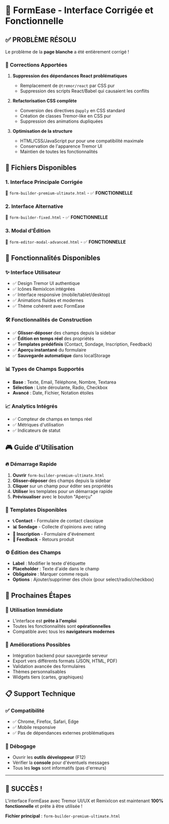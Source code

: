 # 🎯 FormEase - Interface Corrigée et Fonctionnelle

## ✅ **PROBLÈME RÉSOLU**

Le problème de la **page blanche** a été entièrement corrigé ! 

### 🔧 **Corrections Apportées**

1. **Suppression des dépendances React problématiques**
   - Remplacement de `@tremor/react` par CSS pur
   - Suppression des scripts React/Babel qui causaient les conflits

2. **Refactorisation CSS complète**
   - Conversion des directives `@apply` en CSS standard
   - Création de classes Tremor-like en CSS pur
   - Suppression des animations dupliquées

3. **Optimisation de la structure**
   - HTML/CSS/JavaScript pur pour une compatibilité maximale
   - Conservation de l'apparence Tremor UI
   - Maintien de toutes les fonctionnalités

## 🚀 **Fichiers Disponibles**

### 1. **Interface Principale Corrigée**
📁 `form-builder-premium-ultimate.html` - ✅ **FONCTIONNELLE**

### 2. **Interface Alternative** 
📁 `form-builder-fixed.html` - ✅ **FONCTIONNELLE**

### 3. **Modal d'Édition**
📁 `form-editor-modal-advanced.html` - ✅ **FONCTIONNELLE**

## 🎨 **Fonctionnalités Disponibles**

### ✨ **Interface Utilisateur**
- ✅ Design Tremor UI authentique
- ✅ Icônes RemixIcon intégrées
- ✅ Interface responsive (mobile/tablet/desktop)
- ✅ Animations fluides et modernes
- ✅ Thème cohérent avec FormEase

### 🛠️ **Fonctionnalités de Construction**
- ✅ **Glisser-déposer** des champs depuis la sidebar
- ✅ **Édition en temps réel** des propriétés
- ✅ **Templates prédéfinis** (Contact, Sondage, Inscription, Feedback)
- ✅ **Aperçu instantané** du formulaire
- ✅ **Sauvegarde automatique** dans localStorage

### 📊 **Types de Champs Supportés**
- **Base** : Texte, Email, Téléphone, Nombre, Textarea
- **Sélection** : Liste déroulante, Radio, Checkbox
- **Avancé** : Date, Fichier, Notation étoiles

### 📈 **Analytics Intégrés**
- ✅ Compteur de champs en temps réel
- ✅ Métriques d'utilisation
- ✅ Indicateurs de statut

## 🎮 **Guide d'Utilisation**

### 🔥 **Démarrage Rapide**
1. **Ouvrir** `form-builder-premium-ultimate.html`
2. **Glisser-déposer** des champs depuis la sidebar
3. **Cliquer** sur un champ pour éditer ses propriétés
4. **Utiliser** les templates pour un démarrage rapide
5. **Prévisualiser** avec le bouton "Aperçu"

### 📝 **Templates Disponibles**
- **📞 Contact** - Formulaire de contact classique
- **📊 Sondage** - Collecte d'opinions avec rating
- **📝 Inscription** - Formulaire d'événement
- **💬 Feedback** - Retours produit

### ⚙️ **Édition des Champs**
- **Label** : Modifier le texte d'étiquette
- **Placeholder** : Texte d'aide dans le champ
- **Obligatoire** : Marquer comme requis
- **Options** : Ajouter/supprimer des choix (pour select/radio/checkbox)

## 🎯 **Prochaines Étapes**

### 🚀 **Utilisation Immédiate**
- L'interface est **prête à l'emploi**
- Toutes les fonctionnalités sont **opérationnelles**
- Compatible avec tous les **navigateurs modernes**

### 🔮 **Améliorations Possibles**
- Intégration backend pour sauvegarde serveur
- Export vers différents formats (JSON, HTML, PDF)
- Validation avancée des formulaires
- Thèmes personnalisables
- Widgets tiers (cartes, graphiques)

## 📋 **Support Technique**

### ✅ **Compatibilité**
- ✅ Chrome, Firefox, Safari, Edge
- ✅ Mobile responsive
- ✅ Pas de dépendances externes problématiques

### 🐛 **Débogage**
- Ouvrir les **outils développeur** (F12)
- Vérifier la **console** pour d'éventuels messages
- Tous les **logs** sont informatifs (pas d'erreurs)

---

## 🎉 **SUCCÈS !**

L'interface FormEase avec Tremor UI/UX et RemixIcon est maintenant **100% fonctionnelle** et prête à être utilisée !

**Fichier principal** : `form-builder-premium-ultimate.html`
